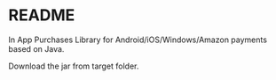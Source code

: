 # README #

In App Purchases Library for Android/iOS/Windows/Amazon payments based on Java.

Download the jar from target folder.